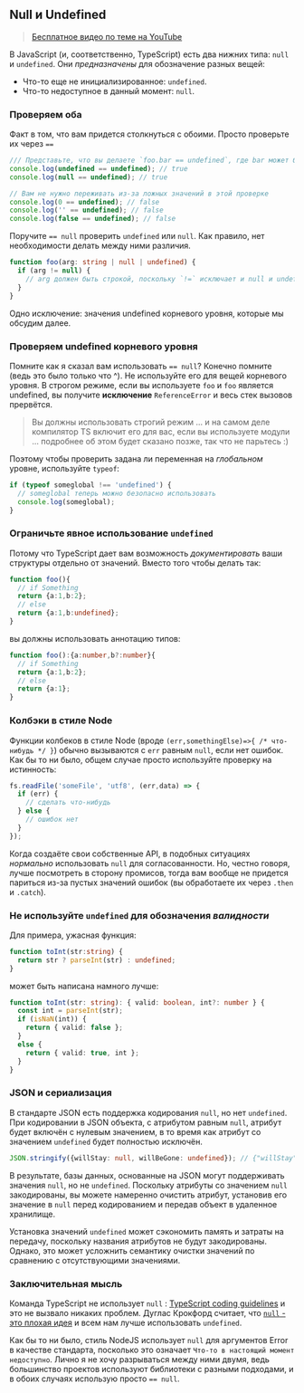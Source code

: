 ## Null и Undefined

> [Бесплатное видео по теме на YouTube](https://www.youtube.com/watch?v=kaUfBNzuUAI)

В JavaScript (и, соответственно, TypeScript) есть два нижних типа: `null` и `undefined`. Они *предназначены* для обозначение разных вещей:

* Что-то еще не инициализированное: `undefined`.
* Что-то недоступное в данный момент: `null`.


### Проверяем оба

Факт в том, что вам придется столкнуться с обоими. Просто проверьте их через `==`

```ts
/// Представьте, что вы делаете `foo.bar == undefined`, где bar может быть одним из:
console.log(undefined == undefined); // true
console.log(null == undefined); // true

// Вам не нужно переживать из-за ложных значений в этой проверке
console.log(0 == undefined); // false
console.log('' == undefined); // false
console.log(false == undefined); // false
```
Поручите `== null` проверить `undefined` или `null`. Как правило, нет необходимости делать между ними различия.

```ts
function foo(arg: string | null | undefined) {
  if (arg != null) {
    // arg должен быть строкой, поскольку `!=` исключает и null и undefined. 
  }
}
```

Одно исключение: значения undefined корневого уровня, которые мы обсудим далее.

### Проверяем undefined корневого уровня

Помните как я сказал вам использовать `== null`? Конечно помните (ведь это было только что ^). Не используйте его для вещей корневого уровня. В строгом режиме, если вы используете `foo` и `foo` является undefined, вы получите **исключение** `ReferenceError` и весь стек вызовов прервётся.

> Вы должны использовать строгий режим ... и на самом деле компилятор TS включит его для вас, если вы используете модули ... подробнее об этом будет сказано позже, так что не парьтесь :)

Поэтому чтобы проверить задана ли переменная на *глобальном* уровне, используйте `typeof`:

```ts
if (typeof someglobal !== 'undefined') {
  // someglobal теперь можно безопасно использовать
  console.log(someglobal);
}
```

### Ограничьте явное использование `undefined`
Потому что TypeScript дает вам возможность *документировать* ваши структуры отдельно от значений. Вместо того чтобы делать так:
```ts
function foo(){
  // if Something
  return {a:1,b:2};
  // else
  return {a:1,b:undefined};
}
```
вы должны использовать аннотацию типов:
```ts
function foo():{a:number,b?:number}{
  // if Something
  return {a:1,b:2};
  // else
  return {a:1};
}
```

### Колбэки в стиле Node
Функции колбеков в стиле Node (вроде `(err,somethingElse)=>{ /* что-нибудь */ }`) обычно вызываются с `err` равным `null`, если нет ошибок. Как бы то ни было, общем случае просто используйте проверку на истинность:
```ts
fs.readFile('someFile', 'utf8', (err,data) => {
  if (err) {
    // сделать что-нибудь
  } else {
    // ошибок нет
  }
});
```
Когда создаёте свои собственные API, в подобных ситуациях *нормально* использовать `null`  для согласованности. Но, честно говоря, лучше посмотреть в сторону промисов, тогда вам вообще не придется париться из-за пустых значений ошибок (вы обработаете их через `.then` и `.catch`).

### Не используйте `undefined` для обозначения *валидности*

Для примера, ужасная функция:

```ts
function toInt(str:string) {
  return str ? parseInt(str) : undefined;
}
```
может быть написана намного лучше:
```ts
function toInt(str: string): { valid: boolean, int?: number } {
  const int = parseInt(str);
  if (isNaN(int)) {
    return { valid: false };
  }
  else {
    return { valid: true, int };
  }
}
```

### JSON и сериализация

В стандарте JSON есть поддержка кодирования `null`, но нет `undefined`. При кодировании в JSON объекта, с атрибутом равным `null`, атрибут будет включён с нулевым значением, в то время как атрибут со значением `undefined` будет полностью исключён.

```ts
JSON.stringify({willStay: null, willBeGone: undefined}); // {"willStay":null}
```

В результате, базы данных, основанные на JSON могут поддерживать значения `null`, но не `undefined`. Поскольку атрибуты со значением `null` закодированы, вы можете намеренно очистить атрибут, установив его значение в `null` перед кодированием и передав объект в удаленное хранилище.

Установка значений `undefined` может сэкономить память и затраты на передачу, поскольку названия атрибутов не будут закодированы. Однако, это может усложнить семантику очистки значений по сравнению с отсутствующими значениями.

### Заключительная мысль
Команда TypeScript не использует `null` : [TypeScript coding guidelines](https://github.com/Microsoft/TypeScript/wiki/Coding-guidelines#null-and-undefined) и это не вызвало никаких проблем. Дуглас Крокфорд считает, что [`null` - это плохая идея](https://www.youtube.com/watch?v=PSGEjv3Tqo0&feature=youtu.be&t=9m21s) и всем нам лучше использовать `undefined`.

Как бы то ни было, стиль NodeJS использует `null` для аргументов Error в качестве стандарта, посколько это означает `Что-то в настоящий момент недоступно`. Лично я не хочу разрываться между ними двумя, ведь большинство проектов используют библиотеки с разными подходами, и в обоих случаях использую просто `== null`.
